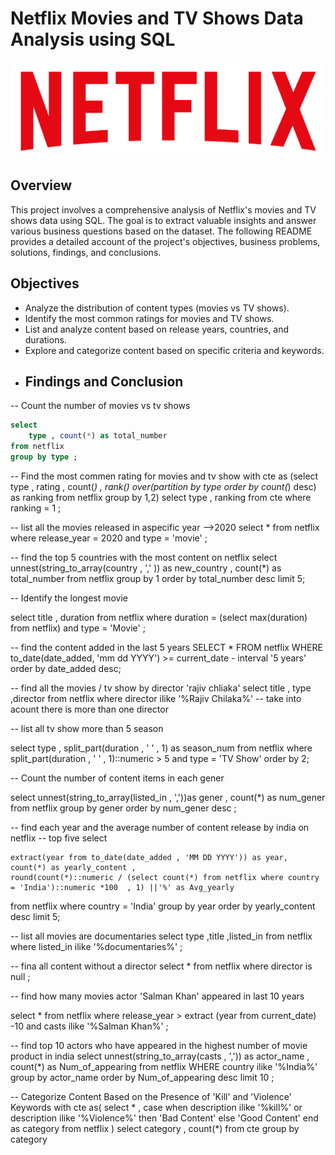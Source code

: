 # Netflix Movies and TV Shows Data Analysis using SQL
![Netflix Logo](https://github.com/mina407/Netflix_Sql_Project/blob/main/logo.png)
## Overview 
This project involves a comprehensive analysis of Netflix's movies and TV shows data using SQL. The goal is to extract valuable insights and answer various business questions based on the dataset. The following README provides a detailed account of the project's objectives, business problems, solutions, findings, and conclusions.
## Objectives
* Analyze the distribution of content types (movies vs TV shows).
* Identify the most common ratings for movies and TV shows.
* List and analyze content based on release years, countries, and durations.
* Explore and categorize content based on specific criteria and keywords.
* ## Findings and Conclusion

-- Count the number of movies vs tv shows  
```sql
select 
	type , count(*) as total_number 
from netflix 
group by type ;
```

-- Find the most commen rating for movies and tv show 
with cte as 
		(select 
			type ,
			rating ,
			count(*) ,
			rank() over(partition by type order by count(*) desc) as ranking
		from netflix 
		group by 1,2) 
select type , ranking 
from cte 
where ranking = 1 ;

-- list all the movies released in aspecific year -->2020
select * 
from netflix 
where release_year = 2020 
	and type = 'movie' ;
    
-- find the top 5 countries with the most content on netflix 
select unnest(string_to_array(country , ',' )) as new_country , 
	count(*) as total_number
from netflix 
group by 1 
order by total_number desc 
limit 5;

-- Identify the longest movie 

select title , duration 
from netflix 
where duration = (select max(duration) from netflix)
	and type = 'Movie' ;

-- find the content added in the last 5 years 
SELECT * 
FROM netflix
WHERE to_date(date_added, 'mm dd YYYY') >= current_date - interval '5 years' 
order by date_added desc;

-- find all the movies / tv show by director 'rajiv chliaka'
select title , type ,director
from netflix 
where director ilike '%Rajiv Chilaka%' -- take into acount there is more than one director


-- list all tv show more than 5 season 

select type ,
	split_part(duration , ' ' , 1) as season_num
from netflix
where  split_part(duration , ' ' , 1)::numeric > 5
	and type = 'TV Show'
order by 2;


-- Count the number of content items in each gener 

select unnest(string_to_array(listed_in , ','))as gener , count(*) as num_gener 
from netflix 
group by  gener
order by num_gener desc ;

-- find each year and the average number of content release by india on netflix 
-- top five 
select 

	extract(year from to_date(date_added , 'MM DD YYYY')) as year,
	count(*) as yearly_content ,
	round(count(*)::numeric / (select count(*) from netflix where country = 'India')::numeric *100  , 1) ||'%' as Avg_yearly
	
from netflix 
where country = 'India'
group by year
order by yearly_content desc
limit 5;

-- list all movies are documentaries
select type ,title ,listed_in
from netflix 
where 
	listed_in ilike '%documentaries%' ; 

-- fina all content without a director 
select * 
from netflix 
where 
	director is null ;

-- find how many movies actor 'Salman Khan' appeared in last 10 years 

select * 
from netflix 
where  release_year > extract (year from current_date) -10
and casts ilike '%Salman Khan%' ; 

-- find top 10 actors who have appeared in the highest number of movie product in india 
select 
	unnest(string_to_array(casts , ',')) as actor_name , 
	count(*) as Num_of_appearing 
from netflix 
WHERE country ilike '%India%'
group by actor_name
order by Num_of_appearing desc
limit 10 ;


-- Categorize Content Based on the Presence of 'Kill' and 'Violence' Keywords
with cte as( 
			select * , 
				case 
					when description ilike '%kill%' 
					or description ilike '%Violence%' then 'Bad Content' 
					else 'Good Content'
				end as category 
			from netflix ) 
select category , count(*)
from cte 
group by category 
